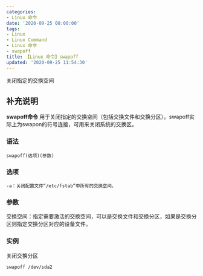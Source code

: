 ```yaml
---
categories:
- Linux 命令
date: '2020-09-25 08:00:00'
tags:
- Linux
- Linux Command
- Linux 命令
- swapoff
title: 【Linux 命令】swapoff
updated: '2020-09-25 11:54:30'
---
```


关闭指定的交换空间

## 补充说明

**swapoff命令** 用于关闭指定的交换空间（包括交换文件和交换分区）。swapoff实际上为swapon的符号连接，可用来关闭系统的交换区。

###  语法

```shell
swapoff(选项)(参数)
```

###  选项

```shell
-a：关闭配置文件“/etc/fstab”中所有的交换空间。
```

###  参数

交换空间：指定需要激活的交换空间，可以是交换文件和交换分区，如果是交换分区则指定交换分区对应的设备文件。

###  实例

关闭交换分区

```shell
swapoff /dev/sda2
```


<!-- Linux命令行搜索引擎：https://jaywcjlove.github.io/linux-command/ -->